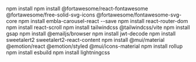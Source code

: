 npm install
npm install @fortawesome/react-fontawesome @fortawesome/free-solid-svg-icons @fortawesome/fontawesome-svg-core
npm install embla-carousel-react --save
npm install react-router-dom
npm install react-scroll
npm install tailwindcss @tailwindcss/vite
npm install gsap
npm install @emailjs/browser
npm install jwt-decode
npm install sweetalert2 sweetalert2-react-content
npm install @mui/material @emotion/react @emotion/styled @mui/icons-material
npm install rollup
npm install esbuild
npm install lightningcss
